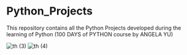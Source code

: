# Python_Projects
This repository contains all the Python Projects developed during the learning of Python (100 DAYS of PYTHON course by ANGELA YU)


![th (3)](https://github.com/yashigupta4623/Python_Projects/assets/98335217/4c85f476-05f5-4a3b-831f-fe222e669934)
![th (4)](https://github.com/yashigupta4623/Python_Projects/assets/98335217/a83e0e98-7ebd-496e-a665-c79b3a5ecbe3)
